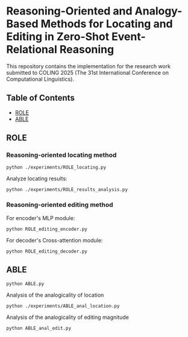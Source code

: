 # Reasoning-Oriented and Analogy-Based Methods for Locating and Editing in Zero-Shot Event-Relational Reasoning

This repository contains the implementation for the research work submitted to COLING 2025 (The 31st International Conference on Computational Linguistics).

<!-- [![Colab MEMIT Demo](https://colab.research.google.com/assets/colab-badge.svg)](https://colab.research.google.com/github/kmeng01/memit/blob/main/notebooks/memit.ipynb) -->

## Table of Contents

- [ROLE](#ROLE)
- [ABLE](#ABLE)

## ROLE
### Reasoning-oriented locating method
```
python ./experiments/ROLE_locating.py
```
Analyze locating results:
```
python ./experiments/ROLE_results_analysis.py
```
### Reasoning-oriented editing method
For encoder's MLP module:
```
python ROLE_editing_encoder.py
```
For decoder's Cross-attention module:
```
python ROLE_editing_decoder.py
```

## ABLE
```
python ABLE.py
```
Analysis of the analogicality of location
```
python ./experiments/ABLE_anal_location.py
```
Analysis of the analogicality of editing magnitude
```
python ABLE_anal_edit.py
```